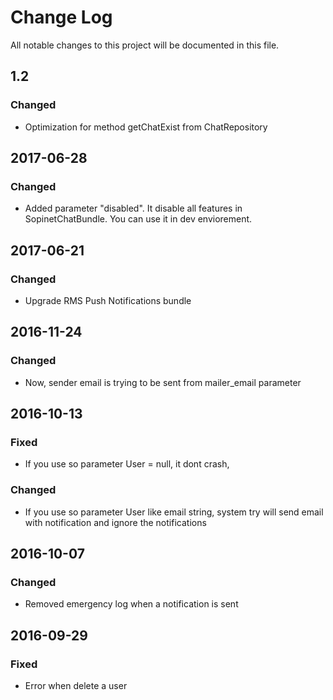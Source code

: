 # Change Log
All notable changes to this project will be documented in this file.


## 1.2

### Changed

- Optimization for method getChatExist from ChatRepository

## 2017-06-28

### Changed

- Added parameter "disabled". It disable all features in SopinetChatBundle.
You can use it in dev enviorement.

## 2017-06-21

### Changed

- Upgrade RMS Push Notifications bundle

## 2016-11-24

### Changed

- Now, sender email is trying to be sent from mailer_email parameter

## 2016-10-13

### Fixed

- If you use so parameter User = null, it dont crash,

### Changed

- If you use so parameter User like email string, system try will send email with notification and ignore the notifications

## 2016-10-07
### Changed

 - Removed emergency log when a notification is sent

## 2016-09-29
### Fixed

 - Error when delete a user
